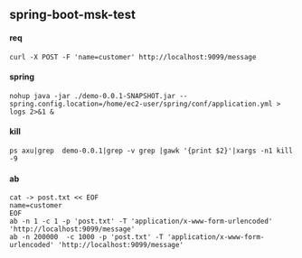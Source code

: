 ## spring-boot-msk-test
#### req
```shell
curl -X POST -F 'name=customer' http://localhost:9099/message
```
#### spring
```shell
nohup java -jar ./demo-0.0.1-SNAPSHOT.jar --spring.config.location=/home/ec2-user/spring/conf/application.yml > logs 2>&1 &
```
####  kill
```shell
ps axu|grep  demo-0.0.1|grep -v grep |gawk '{print $2}'|xargs -n1 kill -9

```
#### ab
```shell
cat -> post.txt << EOF
name=customer
EOF
ab -n 1 -c 1 -p 'post.txt' -T 'application/x-www-form-urlencoded' 'http://localhost:9099/message'
ab -n 200000  -c 1000 -p 'post.txt' -T 'application/x-www-form-urlencoded' 'http://localhost:9099/message'
```

